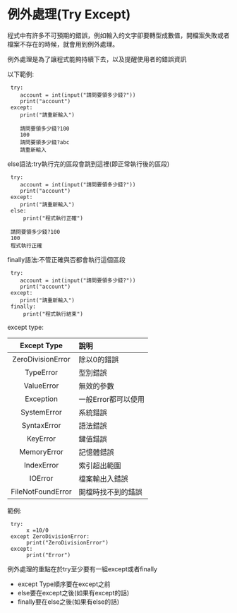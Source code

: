 # 例外處理(Try Except)

程式中有許多不可預期的錯誤，例如輸入的文字卻要轉型成數值，開檔案失敗或者檔案不存在的時候，就會用到例外處理。

例外處理是為了讓程式能夠持續下去，以及提醒使用者的錯誤資訊

以下範例:

     try:
        account = int(input("請問要領多少錢?"))
        print("account")
     except:
        print("請重新輸入")
        
        請問要領多少錢?100
        100
        請問要領多少錢?abc
        請重新輸入
        
else語法:try執行完的區段會跳到這裡(即正常執行後的區段)

     try:
        account = int(input("請問要領多少錢?"))
        print("account")
     except:
        print("請重新輸入")
     else:
         print("程式執行正確")
          
     請問要領多少錢?100
     100
     程式執行正確
     
finally語法:不管正確與否都會執行這個區段 

     try:
        account = int(input("請問要領多少錢?"))
        print("account")
     except:
        print("請重新輸入")
     finally:
         print("程式執行結束")
         
except type:

|Except Type|說明|
|:-:|:-|
|ZeroDivisionError|除以0的錯誤|
|TypeError|型別錯誤|
|ValueError|無效的參數|
|Exception|一般Error都可以使用|
|SystemError|系統錯誤|
|SyntaxError|語法錯誤|
|KeyError|鍵值錯誤|
|MemoryError|記憶體錯誤|
|IndexError|索引超出範圍|
|IOError|檔案輸出入錯誤|
|FileNotFoundError|開檔時找不到的錯誤|

範例:
     
     try:
          x =10/0
     except ZeroDivisionError:
          print("ZeroDivisionError")
     except:
          print("Error")
          
例外處理的重點在於try至少要有一組except或者finally
* except Type順序要在except之前
* else要在except之後(如果有except的話)
* finally要在else之後(如果有else的話)
